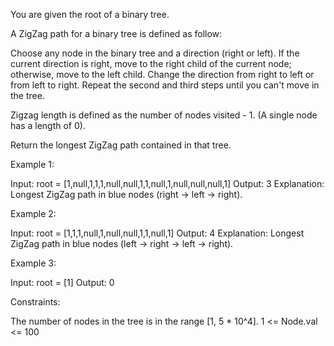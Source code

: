 You are given the root of a binary tree.

A ZigZag path for a binary tree is defined as follow:


Choose any node in the binary tree and a direction (right or left).
If the current direction is right, move to the right child of the current
node; otherwise, move to the left child.
Change the direction from right to left or from left to right.
Repeat the second and third steps until you can't move in the tree.


Zigzag length is defined as the number of nodes visited - 1. (A single node
has a length of 0).

Return the longest ZigZag path contained in that tree.


Example 1:


Input: root = [1,null,1,1,1,null,null,1,1,null,1,null,null,null,1]
Output: 3
Explanation: Longest ZigZag path in blue nodes (right -> left -> right).


Example 2:


Input: root = [1,1,1,null,1,null,null,1,1,null,1]
Output: 4
Explanation: Longest ZigZag path in blue nodes (left -> right -> left ->
right).


Example 3:


Input: root = [1]
Output: 0



Constraints:


The number of nodes in the tree is in the range [1, 5 * 10^4].
1 <= Node.val <= 100




